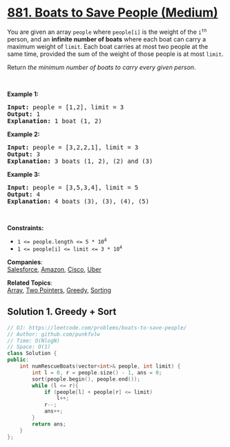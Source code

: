 # [881. Boats to Save People (Medium)](https://leetcode.com/problems/boats-to-save-people/)

<p>You are given an array <code>people</code> where <code>people[i]</code> is the weight of the <code>i<sup>th</sup></code> person, and an <strong>infinite number of boats</strong> where each boat can carry a maximum weight of <code>limit</code>. Each boat carries at most two people at the same time, provided the sum of the weight of those people is at most <code>limit</code>.</p>

<p>Return <em>the minimum number of boats to carry every given person</em>.</p>

<p>&nbsp;</p>
<p><strong>Example 1:</strong></p>

<pre><strong>Input:</strong> people = [1,2], limit = 3
<strong>Output:</strong> 1
<strong>Explanation:</strong> 1 boat (1, 2)
</pre>

<p><strong>Example 2:</strong></p>

<pre><strong>Input:</strong> people = [3,2,2,1], limit = 3
<strong>Output:</strong> 3
<strong>Explanation:</strong> 3 boats (1, 2), (2) and (3)
</pre>

<p><strong>Example 3:</strong></p>

<pre><strong>Input:</strong> people = [3,5,3,4], limit = 5
<strong>Output:</strong> 4
<strong>Explanation:</strong> 4 boats (3), (3), (4), (5)
</pre>

<p>&nbsp;</p>
<p><strong>Constraints:</strong></p>

<ul>
	<li><code>1 &lt;= people.length &lt;= 5 * 10<sup>4</sup></code></li>
	<li><code>1 &lt;= people[i] &lt;= limit &lt;= 3 * 10<sup>4</sup></code></li>
</ul>


**Companies**:  
[Salesforce](https://leetcode.com/company/salesforce), [Amazon](https://leetcode.com/company/amazon), [Cisco](https://leetcode.com/company/cisco), [Uber](https://leetcode.com/company/uber)

**Related Topics**:  
[Array](https://leetcode.com/tag/array/), [Two Pointers](https://leetcode.com/tag/two-pointers/), [Greedy](https://leetcode.com/tag/greedy/), [Sorting](https://leetcode.com/tag/sorting/)

## Solution 1. Greedy + Sort

```cpp
// OJ: https://leetcode.com/problems/boats-to-save-people/
// Author: github.com/punkfulw
// Time: O(NlogN) 
// Space: O(1)
class Solution {
public:
    int numRescueBoats(vector<int>& people, int limit) {
        int l = 0, r = people.size() - 1, ans = 0;
        sort(people.begin(), people.end());
        while (l <= r){
            if (people[l] + people[r] <= limit)
                l++;
            r--;
            ans++;
        }
        return ans;
    }
};

```
